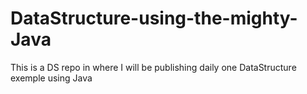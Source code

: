 # DataStructure-using-the-mighty-Java
This is a DS repo in where I will be publishing daily one DataStructure exemple using Java
